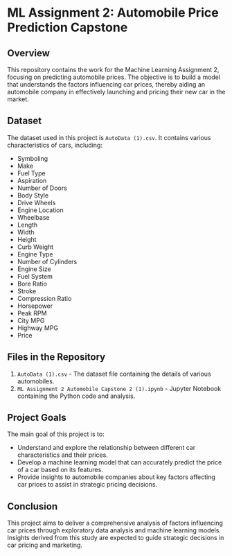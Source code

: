 # ML Assignment 2: Automobile Price Prediction Capstone

## Overview
This repository contains the work for the Machine Learning Assignment 2, focusing on predicting automobile prices. The objective is to build a model that understands the factors influencing car prices, thereby aiding an automobile company in effectively launching and pricing their new car in the market.

## Dataset
The dataset used in this project is `AutoData (1).csv`. It contains various characteristics of cars, including:

- Symboling
- Make
- Fuel Type
- Aspiration
- Number of Doors
- Body Style
- Drive Wheels
- Engine Location
- Wheelbase
- Length
- Width
- Height
- Curb Weight
- Engine Type
- Number of Cylinders
- Engine Size
- Fuel System
- Bore Ratio
- Stroke
- Compression Ratio
- Horsepower
- Peak RPM
- City MPG
- Highway MPG
- Price

## Files in the Repository
1. `AutoData (1).csv` - The dataset file containing the details of various automobiles.
2. `ML Assignment 2 Automobile Capstone 2 (1).ipynb` - Jupyter Notebook containing the Python code and analysis.

## Project Goals
The main goal of this project is to:
- Understand and explore the relationship between different car characteristics and their prices.
- Develop a machine learning model that can accurately predict the price of a car based on its features.
- Provide insights to automobile companies about key factors affecting car prices to assist in strategic pricing decisions.

## Conclusion
This project aims to deliver a comprehensive analysis of factors influencing car prices through exploratory data analysis and machine learning models. Insights derived from this study are expected to guide strategic decisions in car pricing and marketing.

